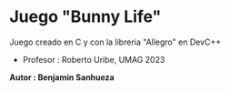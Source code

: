 # Juego "Bunny Life"

Juego creado en C y con la libreria "Allegro" en DevC++

- Profesor : Roberto Uribe, UMAG 2023

**Autor : Benjamin Sanhueza**
